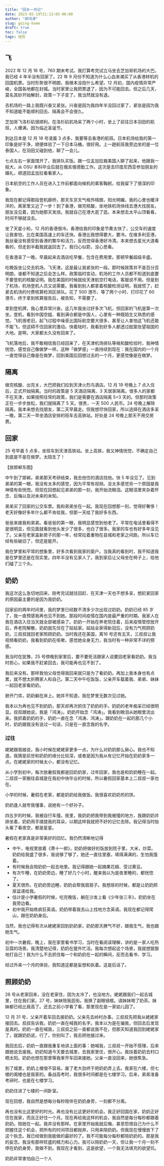 ```yaml
---
title: "回乡一月记"
date: 2023-02-19T21:13:03-06:00
author: "郝鸿涛"
slug: going-home
draft: true
toc: false
tags: 经历
---
```


## 飞

2022 年 12 月 16 号，760 期末考试。我打算考完试立马坐去芝加哥机场的大巴。我已经 4 年半没有回家了。22 年 9 月份不知道为什么心血来潮买了从香港转机的回国机票。当时形势很不明朗，我根本没抱什么希望。12 月初，国内疫情异常严峻，全国各地都在封城。当时家里让我把票退了，因为不可能回去。但之后几天，莫名其妙开始解封，政策一下子变了。我当然就没有退。

去机场的一路上我既兴奋又紧张。兴奋是因为我四年半没回过家了，紧张是因为我不知道能不能顺利回去、隔离会不会很久。

芝加哥飞洛杉矶很顺利。在洛杉矶机场呆了两个小时，坐上了前往日本羽田的航班，人爆满，因为临近圣诞节。

到达日本是 12 月 18 号凌晨 3 点多，我要等去香港的航班。日本机场给我的第一印象是好干净，顺便体验了一下日本马桶，很好用。上一趟航班我旁边坐的是一位泰国人，在羽田又碰到他，聊了一会儿。

七点左右一家面馆开了，我排队买饭。跟一位孟加拉裔美国人聊了起来，他跟我一般大，从 OSU 本科毕业后就在俄亥俄德勤工作。这次是去印度尼西亚参加朋友的婚礼，顺道回孟加拉看看家人。

日本航空的工作人员在进入工作前都面向候机的乘客鞠躬，给我留下了很深的印象。

我现在都记得那段登机廊桥，那天东京天气格外晴朗，阳光明媚，我的心里也暖洋洋的，离家里又近了一步！到了香港，做完核酸，坐地铁机场快线去港大找朋友。朋友没见着，因为她那天发烧。我就自己在港大逛了逛。本来想去太平山顶看看，时间不够就没去。

坐了天星小轮。12 月的香港很冷。香港给我的印象是节奏太快了，公交车的速度让我害怕，比在美国高速上的车还快。香港比我想得要大，要冷。在维多利亚港，我丝毫没有感受到香港的繁华和活力，反而觉得香港好冷清。本来想去星光大道看看的，但走到半截我就返回去了。我归心似箭，没心思看。

在香港呆了一晚，早晨起来去酒店吃早餐，包含在费用里。那顿早餐超级丰盛。

吃晚饭坐公交去机场，飞天津。这是最让我紧张的一段。那时候政策并不是百分百明朗，谁都不知道之后会怎么样。政策临时变动，机场的工作人员都不知道到底要不要登机的核酸证明。我在美国的时候就给天津航空打电话，客服说不用。但是到了机场，机场登机人员又说需要。我看到别人都拿着核酸检测证明，我就慌了，赶紧去机场的付费核算检测区排队。花了 500 港币、等了两个小时、打印花了 60 港币，终于拿到核算报告后，被告知，不需要了。

拿到登机牌，我心里异常兴奋。这几年我坐过好多次飞机，但回家的飞机是第一次坐。登机，看到中国空姐、看到满仓都是中国人，心里有一种既陌生又熟悉的感觉。飞机很老旧，起飞过程中噪音比国际航空要大很多，甚至让人害怕这飞机还能不能飞，但这碍不住回家的激动。快着陆时，我看到好多人都透过舷窗张望祖国的大地。是啊，大家都太久没有回来了。

飞机落地后，我不敢相信我已经回来了，在天津机场排队等候和酸检验时，我神情恍惚，感觉自己像做梦一样。这种「做梦感」一直持续到现在：我在国内的一个月一直觉得自己像是在做梦，回到美国后回想过去的一个月，更感觉像是在做梦。

## 隔离

做完核酸、出完关，大巴把我们拉到天津火烈鸟酒店。12 月 19 号晚上 7 点入住后，正式开始隔离。当时的政策是 5 天酒店隔离、3 天居家隔离。很多人的家都不在天津，如果按照往常的政策，我们是需要在酒店隔离 5+3 天的。但那时政策正在一步步放松，我们就隔离了 5 天。很贵，一天 500 人民币。24 号晚上解除隔离。我本来想去找朋友，第二天早晨走。但我想尽快回家，所以选择在酒店多呆一晚，第二天一早坐酒店安排的班车去高铁站。好处是 24 号晚上那天不用交房费。

## 回家

25 号早晨 5 点多，坐班车到天津高铁站。坐上高铁，我又神情恍惚，不确定自己到底是不是在做梦。太陌生了！

【放邯郸东图】

中午到了邯郸。弟弟那天考研结束，我去他住的酒店找他。快 5 年没见了。见到弟弟的第一眼，我没有太多的感觉，因为平常有视频。没太多感觉另一个原因是我神情有些恍惚。但现在回想起见弟弟的那一刻，我开始流眼泪。这眼泪里夹杂着怀念、后悔以及对未来的未知。

弟弟买了回家的公交车票。我和弟弟坐在一起。我现在回想那一刻，觉得好奢侈！老天好像好多年什么都不肯给我，但那一天给了我好多东西。

爸爸来接我和弟弟。看爸爸的第一眼，我明显感觉到他老了。平常在电话里看得不是很明显，但见面就看到他头发少了很多，也白了很多。我家的车也有好多年没见了。父亲在老家盖新房子的那一年，经常拉着重物在县城和老家之间跑，所以车已经有些破旧了，但还是能开。

我在梦里和平常的想象里，好多次看到我家的窗户。当我真的看到时，我不知道我是在梦里还是在现实里。四年半没有见家人了。我到家后让父母坐在椅子上，给他们磕了三个头。

## 奶奶

我这次这么急切地回来，刚考完试就往回赶、在天津一天也不想多呆，想赶紧回家的原因最主要的是因为我奶奶。

回家前的两年时间里，我的梦里已经数不清多少次出现过奶奶。奶奶已经 85 岁了，我一直预感我再也见不到她。那段时间疫情在国内是最严重的时期。我家人在我在酒店入住当天就全部被感染了。奶奶一开始在养老院住着，后来疫情管控放开后，养老院解散，奶奶就先住在了姑姑家。姑姑全家得新冠后，没有力气照顾奶奶，三叔叔就回老家照顾奶奶。当时我还在美国，离16 号还有五天，三叔叔让我视频看奶奶，我看到奶奶在咳嗽，感觉她全身无力，我当时有一种非常不详的预感。

我当时在犹豫，25 号傍晚到家里后，要不要死活跟家人说要回老家看奶奶。我当时担心，如果我不赶紧回去，我可能再也见不到了。

我后来没有。那样我怕父母觉得我回来就只是为了看奶奶。再加上我本身也有点累，就不想太折腾家人和自己。第二天中午吃饭饭，父亲开车载着我、弟弟、妹妹一起回老家看奶奶。

掀开门帘，奶奶躺在床上。她并不知道，我在梦里无数次见过她。

我本以为再也见不到奶奶，那天却再次抓住了奶奶的手。奶奶的老年痴呆已经很明显。叔叔跟她说，我是「鸿涛」。奶奶开始念「鸿涛」。我看到眼泪从她眼里流出来。我抓着奶奶的手，奶奶一直在念「鸿涛、鸿涛」。跟奶奶在一起的那几个小时，奶奶跟我没有说过一句话，只是在一直念我的名字。

### 过往

姥姥跟我娘说，我小时候在姥姥家更多一点，为什么对奶奶那么揪心。我也不知道。我猜是前世和奶奶的缘分比较深，或者是因为我从有记忆开始在奶奶家多一点。在姥姥家的时候太小，都没有记忆。

从小学到初中，每次放暑假我都是回奶奶家，过年回家，我也是和奶奶睡在一起。二叔叔一家搬往县城是在我初中快毕业的时候，所以暑假回家基本上二叔叔一家也在。

小学的时候，暑假在老家，都是奶奶给我做饭。我很喜欢奶奶煎的饼。

奶奶逢人就夸我懂事，说她有一个好孙子。

四五岁的时候，我被自行车撞。夜里，我奶奶把我带到我被撞的地方，我跟奶奶并排坐着，奶奶用手揉搓我的耳朵，以期这样我就把不好的记忆去除。我记得当时抬头看了看夜空，都是星星。

暑假在老家真是非常美好的回忆。我仍然清晰地记得
  - 中午，电视里放着《萧十一郎》，奶奶把做好的饭放到院子里，大米，炒菜。奶奶给我盛了很多，我说够了够了，她还一直往里塞，填得满满的，生怕我饿着。
  - 有时候我会陪奶奶一起去地里。我记得跟她一起摘果花椒、受过黄豆。
  - 有次午睡，在奶奶旁边，睡了好几个小时，醒来我以为是夜里睡的，都恍惚了。
  - 夏天很热，在奶奶旁边睡，奶奶会帮我扇扇子。我想尿的时候，都是让奶奶把尿盆递给我。
  - 估计是小学暑假的时候，吃完晚饭，躺在沙发上看《少年张三丰》，奶奶坐在我旁边看。
  - 初中我开始练疯狂英语。奶奶带着我去山上找地方念英语。我现在都记得爬山，跟在奶奶身后。

当然，我也记得有次从姥姥家回到奶奶家，奶奶那天脾气不好，跟我生气，我也跟她生气。

初中一次暑假，晚上，我在家里看书学习，当时在看阅读理解，讲的是一家人吃热豆腐的场景。我清楚地记得，奶奶在屋外忙活。我每次想起这个场景，我就想狠狠地打自己！我为什么不去抓住每一个和奶奶在一起的瞬间，反而去看书、学习。

经过外来一个月的体验，我知道这都是妄想和执着。这是后话了。

## 照顾奶奶

26 号从老家回来，没在老家住，因为太冷了，也没地方。姥姥跟我们一起去城里，住在我们家。27 号，妹妹陪我逛街。我换了副眼镜框。请妹妹喝了奶茶。妹妹都已经比我高了。还去之前小学看了看，那里现在是一家幼儿园了。

12 月 31 号，父亲开着车回去接奶奶。父亲先去岭村办事。三叔叔先把我从姥姥家接回去。叔叔告诉我，奶奶一直在喊我的名字。我本以为是在骗我，但回去后发现是真的。奶奶一直在喊我，三叔叔之前一直都说我不在，但那天知道我回到姥姥家了，就跟奶奶说，行了，你别叫了，我去把他接过来。

我回去后，奶奶一直跟我重复地讲上面的事：她喊我，三叔叔一开始不搭理，后来跟她说去接我。奶奶知道今天要去城里，去我家里住，很开心。我扶着奶奶去村口晒太阳。奶奶也想在那里等我爹开车回来接她。父亲一直没回来，她很焦急。

到了城里，奶奶上楼很不容易。废了老大劲终于把奶奶弄上去。我家在六楼，但七楼的阁楼也是我家的。备战高考时，我很多时间都是在七楼学习。后来，弟弟准备考研时，也是在七楼学习。

奶奶住进了七楼的一间卧室。

现在回想，我自然是想每分每秒陪伴在奶奶身旁，一刻都不分离。

再也没有比这更好的时光。再也没有比这更好的机会。我正好回国在家，奶奶正好住在我家，而且正好住一个月。现在再给我这样的机会，我自然是每分每秒都跟着奶奶。陪她在一起。我并没有那样。在家里开始我就后悔，甚至怨恨自己为什么不把握住这个机会，把所有的时间项目都抛弃，只用来陪奶奶。但我现在慢慢放下了这个执念。我已经做到我能做的最好的了。我不可能每分每秒都陪奶奶的。那是我的妄念。我没有那样旺盛的精力和心力。我可以陪奶奶一天，但让我一个月一刻不停在奶奶身旁，我做不到。我现在才看到，这是欲望，一个我无法填充的欲望坑。

奶奶非常害怕自己一个人




